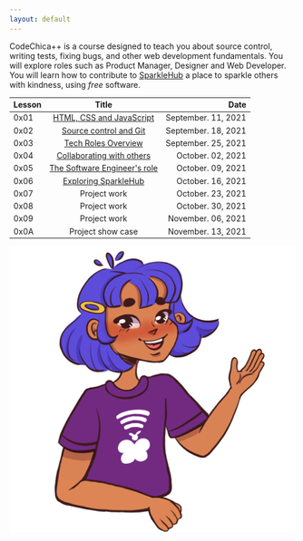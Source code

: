 ```yaml
---
layout: default
---
```


CodeChica++ is a course designed to teach you about source control,
writing tests, fixing bugs, and other web development fundamentals.
You will explore roles such as Product Manager, Designer and Web Developer.
You will learn how to contribute to [SparkleHub][sparklehub]
a place to sparkle others with kindness, using *free* software.

| Lesson | Title                                     | Date |
| :---   | :---:                                     | ---: |
| 0x01 | [HTML, CSS and JavaScript](./lessons/0x01/) | September. 11, 2021 |
| 0x02 | [Source control and Git](./lessons/0x02/)   | September. 18, 2021 |
| 0x03 | [Tech Roles Overview](./lessons/0x03/)      | September. 25, 2021 |
| 0x04 | [Collaborating with others](./lessons/0x04/)   | October. 02, 2021 |
| 0x05 | [The Software Engineer's role](./lessons/0x05/)   | October. 09, 2021 |
| 0x06 | [Exploring SparkleHub](./lessons/0x06/)   | October. 16, 2021 |
| 0x07 | Project work | October. 23, 2021 |
| 0x08 | Project work | October. 30, 2021 |
| 0x09 | Project work | November. 06, 2021 |
| 0x0A | Project show case | November. 13, 2021 |

![Chica Waving](./assets/images/laChicaCode.png)

[golang]: https://golang.org/dl/
[slack]: https://slack.com/downloads/
[sparklehub]: https://sparklehub.herokuapp.com/
[zoom]: https://zoom.us/
